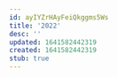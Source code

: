 ```yaml
---
id: ayIYZrHAyFeiQkggms5Ws
title: '2022'
desc: ''
updated: 1641582442319
created: 1641582442319
stub: true
---
```


